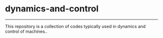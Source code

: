 # dynamics-and-control

-----

This repository is a collection of codes typically used in dynamics and control of machines..